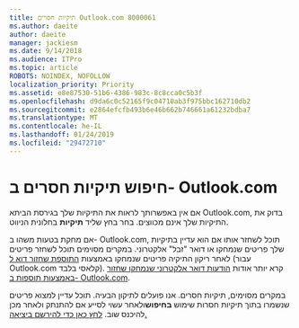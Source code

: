 ```yaml
---
title: תיקיות חסרים Outlook.com 8000061
ms.author: daeite
author: daeite
manager: jackiesm
ms.date: 9/14/2018
ms.audience: ITPro
ms.topic: article
ROBOTS: NOINDEX, NOFOLLOW
localization_priority: Priority
ms.assetid: e8e87530-51b6-4386-983c-8c8cca0c5b3f
ms.openlocfilehash: d9da6c0c52165f9c04710ab3f975bbc162710db2
ms.sourcegitcommit: e2864efcfb493b6e46b662b746661a61232bdba7
ms.translationtype: MT
ms.contentlocale: he-IL
ms.lasthandoff: 01/24/2019
ms.locfileid: "29472710"
---
```

# <a name="find-missing-folders-in-outlookcom"></a>חיפוש תיקיות חסרים ב- Outlook.com

אם אין באפשרותך לראות את התיקיות שלך בגירסת הביתא Outlook.com, בדוק את התיקיות שלך אינם מכווצים. בחר בחץ שליד **תיקיות** בחלונית הניווט. 
  
אם מחקת בטעות משהו ב- Outlook.com, תוכל לשחזר אותו אם הוא עדיין בתיקיות שלך פריטים שנמחקו או דואר "זבל" אלקטרוני. במקרים מסוימים תוכל לשחזר פריטים לאחר ריקון התיקיה פריטים שנמחקו באמצעות [התוספת שחזור דוא ל](https://appsource.microsoft.com/product/office/WA104380447) (עבור Outlook.com קלאסי בלבד). קרא יותר אודות [הודעות דואר אלקטרוני שנמחקו שחזור](https://support.office.com/article/cf06ab1b-ae0b-418c-a4d9-4e895f83ed50) [באמצעות תוספות ב- Outlook.com](https://support.office.com/article/a5672109-e4f3-4119-abea-72323e9653cf).
  
במקרים מסוימים, תיקיות חסרים. אנו פועלים לתיקון הבעיה. תוכל עדיין למצוא פריטים שנשמרו בתוך תיקיות חסרות שימוש **בחיפוש**ולאחר עשוי לסייע אם להתנתק ולאחר מכן להיכנס שוב. [לחץ כאן כדי להירשם ביציאה.](https://login.live.com/logout.srf)
  

